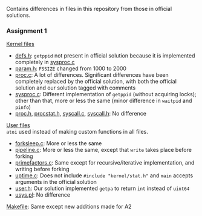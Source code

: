 Contains differences in files in this repository from those in official solutions.

### Assignment 1

[Kernel files](./xv6-riscv/kernel)
+ [defs.h](./xv6-riscv/kernel/defs.h): `getppid` not present in official solution because it is implemented completely in [sysproc.c](./xv6-riscv/kernel/sysproc.c)
+ [param.h](./xv6-riscv/kernel/param.h): `FSSIZE` changed from 1000 to 2000
+ [proc.c](./xv6-riscv/kernel/proc.c): A lot of differences. Significant differences have been completely replaced by the official solution, with both the official solution and our solution tagged with comments
+ [sysproc.c](./xv6-riscv/kernel/): Different implementation of `getppid` (without acquiring locks); other than that, more or less the same (minor difference in `waitpid` and `pinfo`)
+ [proc.h](./xv6-riscv/kernel/proc.h), [procstat.h](./xv6-riscv/kernel/procstat.h), [syscall.c](./xv6-riscv/kernel/syscall.c), [syscall.h](./xv6-riscv/kernel/syscall.h): No difference

[User files](./xv6-riscv/user)<br>
`atoi` used instead of making custom functions in all files.
+ [forksleep.c](./xv6-riscv/user/forksleep.c): More or less the same
+ [pipeline.c](./xv6-riscv/user/pipeline.c): More or less the same, except that `write` takes place before forking
+ [primefactors.c](./xv6-riscv/user/primefactors.c): Same except for recursive/iterative implementation, and writing before forking
+ [uptime.c](./xv6-riscv/user/uptime.c): Does not include `#include "kernel/stat.h"` and `main` accepts arguments in the official solution
+ [user.h](./xv6-riscv/user/user.h): Our solution implemented `getpa` to return `int` instead of `uint64`
+ [usys.pl](./xv6-riscv/user/usys.pl): No difference

[Makefile](./xv6-riscv/Makefile): Same except new additions made for A2